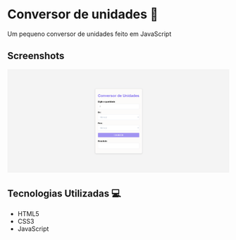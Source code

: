 # Conversor de unidades  🚗

Um pequeno conversor de unidades feito em JavaScript


## Screenshots

![App Screenshot](print.png)

## Tecnologias Utilizadas 💻

- HTML5
- CSS3 
- JavaScript



